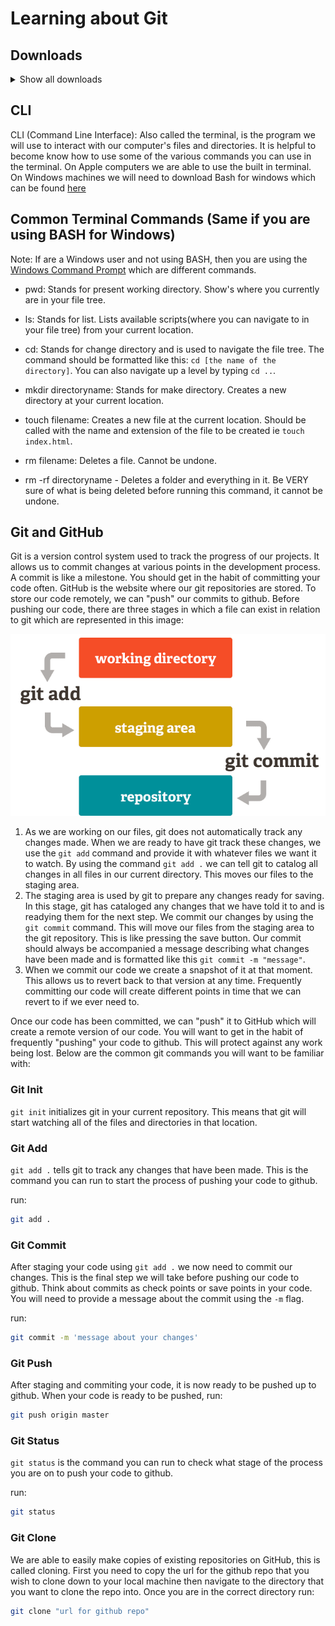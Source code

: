 # Learning about Git

## Downloads
<details>
  <summary>Show all downloads</summary>

### Git/Git-bash

Mac users may already have Git installed. Check by typing `git --version` in the terminal. If it's not installdd, download it at: 

MacOS - https://git-scm.com/downloads

Windows users can download git bash which is an BASH (unix) emulator to run Git. It just makes it easier to run Git without any configuration.

Windows - https://gitforwindows.org/

### GitHub
To use Git properly, you will also need a GitHub account. When you first install Git, you will configure your username, email, and password to GitHub to work with Git that was just installed.

Link - https://www.github.com


### Node/NPM
Link - https://nodejs.org/en/download/

Node allows you to run JavaScript outside the browser (uses the same JavaScript engine).  This will also install npm too. Npm is the tool you use to install packages to your app.  Yarn is an alternative to Npm, you just have to install it manually.
### VSCode
Visual Studio Code is a very popular code editor used for frontend development.  

Link - https://code.visualstudio.com/download

Students using windows can change the default terminal in VSCode shell by typing `ctrl + shift + p` to open the search bar. Once the search bar is opened, type `select default shell`. You will be able to select Bash as an option.

### Repl.it
Link - https://repl.it/

Repl is a popular live code editor. It is a good way to share and test code online.

</details>

## CLI

CLI (Command Line Interface): Also called the terminal, is the program we will use to interact with our computer's files and directories. It is helpful to become know how to use some of the various commands you can use in the terminal. On Apple computers we are able to use the built in terminal. On Windows machines we will need to download Bash for windows which can be found [here](https://gitforwindows.org/)

## Common Terminal Commands (Same if you are using BASH for Windows)
Note: If are a Windows user and not using BASH, then you are using the <a href="https://red-dot-geek.com/basic-windows-command-prompt-commands/#sec-basic">Windows Command Prompt</a> which are different commands.

- pwd: Stands for present working directory. Show's where you currently are in your file tree.

- ls: Stands for list. Lists available scripts(where you can navigate to in your file tree) from your current location.

- cd: Stands for change directory and is used to navigate the file tree. The command should be formatted like this: `cd [the name of the directory]`. You can also navigate up a level by typing `cd ..`.

- mkdir directoryname: Stands for make directory. Creates a new directory at your current location.

- touch filename: Creates a new file at the current location. Should be called with the name and extension of the file to be created ie `touch index.html`.

- rm filename: Deletes a file. Cannot be undone.

- rm -rf directoryname - Deletes a folder and everything in it. Be VERY sure of what is being deleted before running this command, it cannot be undone.

## Git and GitHub

Git is a version control system used to track the progress of our projects. It allows us to commit changes at various points in the development process. A commit is like a milestone. You should get in the habit of committing your code often. GitHub is the website where our git repositories are stored. To store our code remotely, we can "push" our commits to github. Before pushing our code, there are three stages in which a file can exist in relation to git which are represented in this image:

![Git stages](git.png)

1. As we are working on our files, git does not automatically track any changes made. When we are ready to have git track these changes, we use the `git add` command and provide it with whatever files we want it to watch. By using the command `git add .` we can tell git to catalog all changes in all files in our current directory. This moves our files to the staging area.
2. The staging area is used by git to prepare any changes ready for saving. In this stage, git has cataloged any changes that we have told it to and is readying them for the next step. We commit our changes by using the `git commit` command. This will move our files from the staging area to the git repository. This is like pressing the save button. Our commit should always be accompanied a message describing what changes have been made and is formatted like this `git commit -m "message"`.
3. When we commit our code we create a snapshot of it at that moment. This allows us to revert back to that version at any time. Frequently committing our code will create different points in time that we can revert to if we ever need to.

Once our code has been committed, we can "push" it to GitHub which will create a remote version of our code. You will want to get in the habit of frequently "pushing" your code to github. This will protect against any work being lost. Below are the common git commands you will want to be familiar with:

### Git Init

`git init` initializes git in your current repository. This means that git will start watching all of the files and directories in that location.

### Git Add

`git add .` tells git to track any changes that have been made. This is the command you can run to start the process of pushing your code to github.

run:

```bash
git add .
```

### Git Commit

After staging your code using `git add .` we now need to commit our changes. This is the final step we will take before pushing our code to github. Think about commits as check points or save points in your code. You will need to provide a message about the commit using the `-m` flag.

run:

```bash
git commit -m 'message about your changes'
```

### Git Push

After staging and commiting your code, it is now ready to be pushed up to github. When your code is ready to be pushed, run:

```bash
git push origin master
```

### Git Status

`git status` is the command you can run to check what stage of the process you are on to push your code to github.

run:

```bash
git status
```

### Git Clone

We are able to easily make copies of existing repositories on GitHub, this is called cloning. First you need to copy the url for the github repo that you wish to clone down to your local machine then navigate to the directory that you want to clone the repo into. Once you are in the correct directory run:

```bash
git clone "url for github repo"
```